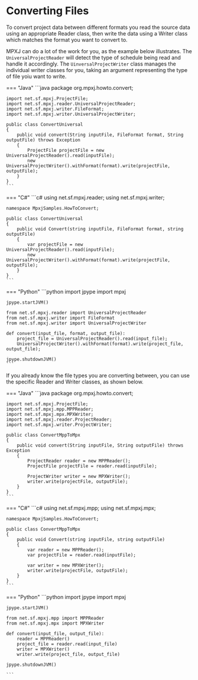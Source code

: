 # Converting Files

To convert project data between different formats you read the source 
data using an appropriate Reader class, then write the data using a Writer
class which matches the format you want to convert to.

MPXJ can do a lot of the work for you, as the example below illustrates. The
`UniversalProjectReader` will detect the type of schedule being read and handle
it accordingly. The `UinversalProjectWriter` class manages the individual
writer classes for you, taking an argument representing the type of file yoiu
want to write.

=== "Java"
	```java
	package org.mpxj.howto.convert;
	
	import net.sf.mpxj.ProjectFile;
	import net.sf.mpxj.reader.UniversalProjectReader;
	import net.sf.mpxj.writer.FileFormat;
	import net.sf.mpxj.writer.UniversalProjectWriter;
	
	public class ConvertUniversal
	{
	   	public void convert(String inputFile, FileFormat format, String outputFile) throws Exception
	   	{
	      	ProjectFile projectFile = new UniversalProjectReader().read(inputFile);		
			new UniversalProjectWriter().withFormat(format).write(projectFile, outputFile);
	   	}
	}
	```

=== "C#"
	```c#
	using net.sf.mpxj.reader;
	using net.sf.mpxj.writer;
	
	namespace MpxjSamples.HowToConvert;
	
	public class ConvertUniversal
	{
		public void Convert(string inputFile, FileFormat format, string outputFile)
		{
        	var projectFile = new UniversalProjectReader().read(inputFile);
			new UniversalProjectWriter().withFormat(format).write(projectFile, outputFile);
    	}
	}
	```

=== "Python"
	```python
	import jpype
	import mpxj
	
	jpype.startJVM()
	
	from net.sf.mpxj.reader import UniversalProjectReader
	from net.sf.mpxj.writer import FileFormat
	from net.sf.mpxj.writer import UniversalProjectWriter

	def convert(input_file, format, output_file):
		project_file = UniversalProjectReader().read(input_file);
		UniversalProjectWriter().withFormat(format).write(project_file, output_file);
	
	jpype.shutdownJVM()
	```

If you already know the file types you are converting between,
you can use the specific Reader and Writer classes, as shown below.

=== "Java"
	```java
	package org.mpxj.howto.convert;
	
	import net.sf.mpxj.ProjectFile;
	import net.sf.mpxj.mpp.MPPReader;
	import net.sf.mpxj.mpx.MPXWriter;
	import net.sf.mpxj.reader.ProjectReader;
	import net.sf.mpxj.writer.ProjectWriter;
	
	public class ConvertMppToMpx
	{
	   	public void convert(String inputFile, String outputFile) throws Exception
	   	{
	      	ProjectReader reader = new MPPReader();
	      	ProjectFile projectFile = reader.read(inputFile);
		
	      	ProjectWriter writer = new MPXWriter();
	      	writer.write(projectFile, outputFile);
	   	}
	}
	```

=== "C#"
	```c#
	using net.sf.mpxj.mpp;
	using net.sf.mpxj.mpx;
	
	namespace MpxjSamples.HowToConvert;
	
	public class ConvertMppToMpx
	{
    	public void Convert(string inputFile, string outputFile)
    	{
        	var reader = new MPPReader();
        	var projectFile = reader.read(inputFile);
	
        	var writer = new MPXWriter();
        	writer.write(projectFile, outputFile);
    	}
	}
	```


=== "Python"
	```python
	import jpype
	import mpxj
	
	jpype.startJVM()
	
	from net.sf.mpxj.mpp import MPPReader
	from net.sf.mpxj.mpx import MPXWriter
	
	def convert(input_file, output_file):
		reader = MPPReader()
		project_file = reader.read(input_file)
		writer = MPXWriter()
		writer.write(project_file, output_file)
	
	jpype.shutdownJVM()
	
	```
